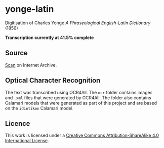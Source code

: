 # yonge-latin
Digitisation of Charles Yonge _A Phraseological English-Latin Dictionary_ (1856)

**Transcription currently at 41.5% complete**

## Source
[Scan](https://archive.org/details/younge-c.-a-phraseological-latin-english-dictionary-1855/YOUNGE%2C%20C.%20-%20A%20Phraseological%20English%20-%20Latin%20Dictionary%20%5B1855%5D/) on Internet Archive.

## Optical Character Recognition
The text was transcribed using OCR4All. The ```ocr``` folder contains images and ```.xml``` files that were generated by OCR4All. The folder also contains Calamari models that were generated as part of this project and are based on the ```idiotikon``` Calamari model. 

## Licence
This work is licensed under a [Creative Commons Attribution-ShareAlike 4.0 International License](http://creativecommons.org/licenses/by-sa/4.0/).
